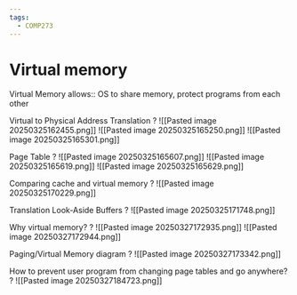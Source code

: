 ```yaml
---
tags:
  - COMP273
---
```

# Virtual memory

Virtual Memory allows:: OS to share memory, protect programs from each other
<!--SR:!2025-04-22,11,230-->


Virtual to Physical Address Translation
?
![[Pasted image 20250325162455.png]]
![[Pasted image 20250325165250.png]]
![[Pasted image 20250325165301.png]]
<!--SR:!2025-04-18,5,170-->

Page Table
?
![[Pasted image 20250325165607.png]]
![[Pasted image 20250325165619.png]]
![[Pasted image 20250325165629.png]]
<!--SR:!2025-05-05,24,230-->

Comparing cache and virtual memory
?
![[Pasted image 20250325170229.png]]
<!--SR:!2025-04-14,1,130-->


Translation Look-Aside Buffers
?
![[Pasted image 20250325171748.png]]
<!--SR:!2025-04-25,14,210-->

Why virtual memory?
?
![[Pasted image 20250327172935.png]]
![[Pasted image 20250327172944.png]]
<!--SR:!2025-04-14,3,139-->

Paging/Virtual Memory diagram
?
![[Pasted image 20250327173342.png]]
<!--SR:!2025-04-14,3,159-->

How to prevent user program from changing page tables and go anywhere?
?
![[Pasted image 20250327184723.png]]
<!--SR:!2025-05-01,18,219-->
